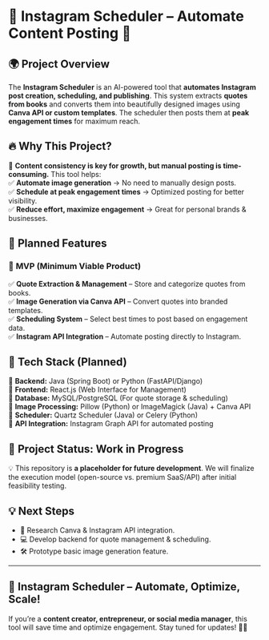 # 📅 Instagram Scheduler – Automate Content Posting 🚀

## 🌍 **Project Overview**
The **Instagram Scheduler** is an AI-powered tool that **automates Instagram post creation, scheduling, and publishing**. This system extracts **quotes from books** and converts them into beautifully designed images using **Canva API or custom templates**. The scheduler then posts them at **peak engagement times** for maximum reach.

## 🔥 **Why This Project?**
📢 **Content consistency is key for growth, but manual posting is time-consuming.** This tool helps:  
✅ **Automate image generation** → No need to manually design posts.  
✅ **Schedule at peak engagement times** → Optimized posting for better visibility.  
✅ **Reduce effort, maximize engagement** → Great for personal brands & businesses.  

## 🚀 **Planned Features**
### 🎯 **MVP (Minimum Viable Product)**
✅ **Quote Extraction & Management** – Store and categorize quotes from books.  
✅ **Image Generation via Canva API** – Convert quotes into branded templates.  
✅ **Scheduling System** – Select best times to post based on engagement data.  
✅ **Instagram API Integration** – Automate posting directly to Instagram.  


## 🔧 **Tech Stack (Planned)**
🔹 **Backend:** Java (Spring Boot) or Python (FastAPI/Django)  
🔹 **Frontend:** React.js (Web Interface for Management)  
🔹 **Database:** MySQL/PostgreSQL (For quote storage & scheduling)  
🔹 **Image Processing:** Pillow (Python) or ImageMagick (Java) + Canva API  
🔹 **Scheduler:** Quartz Scheduler (Java) or Celery (Python)  
🔹 **API Integration:** Instagram Graph API for automated posting  

## 📌 **Project Status: Work in Progress**
💡 This repository is **a placeholder for future development**. We will finalize the execution model (open-source vs. premium SaaS/API) after initial feasibility testing.
 

## 💡 **Next Steps**
- 📝 Research Canva & Instagram API integration.  
- 💻 Develop backend for quote management & scheduling.  
- 🛠 Prototype basic image generation feature.  

---

## 📢 **Instagram Scheduler – Automate, Optimize, Scale!**
If you’re a **content creator, entrepreneur, or social media manager**, this tool will save time and optimize engagement. Stay tuned for updates! 🚀🔥

